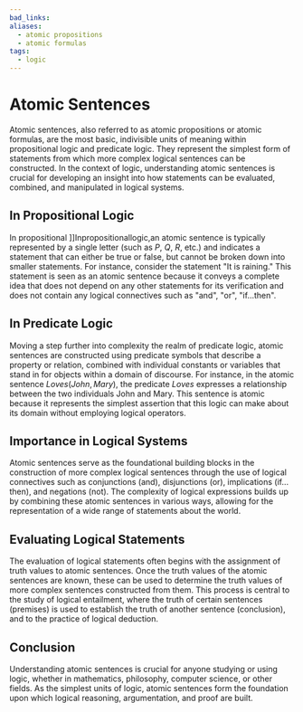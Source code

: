 ```yaml
---
bad_links:
aliases:
  - atomic propositions
  - atomic formulas
tags:
  - logic
---
```

# Atomic Sentences

Atomic sentences, also referred to as atomic propositions or atomic formulas, are the most basic, indivisible units of meaning within propositional logic and predicate logic. They represent the simplest form of statements from which more complex logical sentences can be constructed. In the context of logic, understanding atomic sentences is crucial for developing an insight into how statements can be evaluated, combined, and manipulated in logical systems.

## In Propositional Logic

In propositional ]]Inpropositionallogic,an atomic sentence is typically represented by a single letter (such as $P$, $Q$, $R$, etc.) and indicates a statement that can either be true or false, but cannot be broken down into smaller statements. For instance, consider the statement "It is raining." This statement is seen as an atomic sentence because it conveys a complete idea that does not depend on any other statements for its verification and does not contain any logical connectives such as "and", "or", "if…then".

## In Predicate Logic

Moving a step further into complexity the realm of predicate logic, atomic sentences are constructed using predicate symbols that describe a property or relation, combined with individual constants or variables that stand in for objects within a domain of discourse. For instance, in the atomic sentence $Loves(John, Mary)$, the predicate $Loves$ expresses a relationship between the two individuals John and Mary. This sentence is atomic because it represents the simplest assertion that this logic can make about its domain without employing logical operators.

## Importance in Logical Systems

Atomic sentences serve as the foundational building blocks in the construction of more complex logical sentences through the use of logical connectives such as conjunctions (and), disjunctions (or), implications (if…then), and negations (not). The complexity of logical expressions builds up by combining these atomic sentences in various ways, allowing for the representation of a wide range of statements about the world.

## Evaluating Logical Statements

The evaluation of logical statements often begins with the assignment of truth values to atomic sentences. Once the truth values of the atomic sentences are known, these can be used to determine the truth values of more complex sentences constructed from them. This process is central to the study of logical entailment, where the truth of certain sentences (premises) is used to establish the truth of another sentence (conclusion), and to the practice of logical deduction.

## Conclusion

Understanding atomic sentences is crucial for anyone studying or using logic, whether in mathematics, philosophy, computer science, or other fields. As the simplest units of logic, atomic sentences form the foundation upon which logical reasoning, argumentation, and proof are built.

